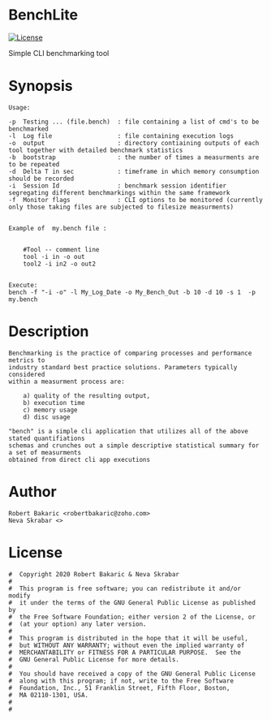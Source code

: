 # BenchLite

[![License](https://img.shields.io/badge/license-GPL-blue.svg)]( )

Simple CLI benchmarking tool

# Synopsis

	Usage:

	-p	Testing ... (file.bench)  : file containing a list of cmd's to be benchmarked
	-l	Log file                  : file containing execution logs
	-o	output                    : directory contiaining outputs of each tool together with detailed benchmark statistics
	-b	bootstrap                 : the number of times a measurments are to be repeated
	-d	Delta T in sec            : timeframe in which memory consumption should be recorded
	-i	Session Id                : benchmark session identifier segregating different benchmarkings within the same framework
	-f	Monitor flags             : CLI options to be monitored (currently only those taking files are subjected to filesize measurments)


	Example of  my.bench file :


		#Tool -- comment line
		tool -i in -o out
		tool2 -i in2 -o out2


	Execute:
	bench -f "-i -o" -l My_Log_Date -o My_Bench_Out -b 10 -d 10 -s 1  -p my.bench

# Description

	Benchmarking is the practice of comparing processes and performance metrics to
	industry standard best practice solutions. Parameters typically considered
	within a measurment process are:

		a) quality of the resulting output,
		b) execution time
		c) memory usage
		d) disc usage

	"bench" is a simple cli application that utilizes all of the above stated quantifiations
	schemas and crunches out a simple descriptive statistical summary for a set of measurments
	obtained from direct cli app executions

# Author

	Robert Bakaric <robertbakaric@zoho.com>
	Neva Skrabar <>

# License



	#  Copyright 2020 Robert Bakaric & Neva Skrabar
	#  
	#  This program is free software; you can redistribute it and/or modify
	#  it under the terms of the GNU General Public License as published by
	#  the Free Software Foundation; either version 2 of the License, or
	#  (at your option) any later version.
	#  
	#  This program is distributed in the hope that it will be useful,
	#  but WITHOUT ANY WARRANTY; without even the implied warranty of
	#  MERCHANTABILITY or FITNESS FOR A PARTICULAR PURPOSE.  See the
	#  GNU General Public License for more details.
	#  
	#  You should have received a copy of the GNU General Public License
	#  along with this program; if not, write to the Free Software
	#  Foundation, Inc., 51 Franklin Street, Fifth Floor, Boston,
	#  MA 02110-1301, USA.
	#  
	#
